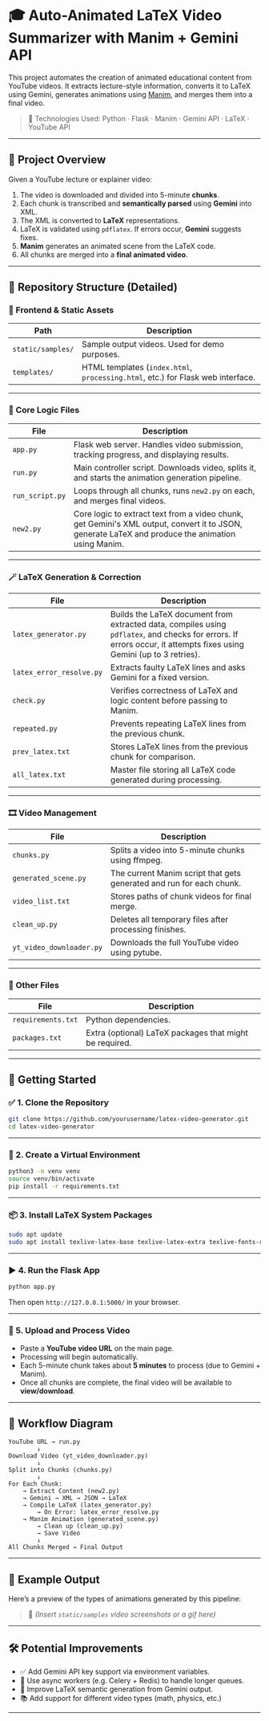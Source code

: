 
# 🎓 Auto-Animated LaTeX Video Summarizer with Manim + Gemini API

This project automates the creation of animated educational content from YouTube videos. It extracts lecture-style information, converts it to LaTeX using Gemini, generates animations using [Manim](https://www.manim.community/), and merges them into a final video.

> 🔧 Technologies Used: Python · Flask · Manim · Gemini API · LaTeX · YouTube API

---

## 📌 Project Overview

Given a YouTube lecture or explainer video:
1. The video is downloaded and divided into 5-minute **chunks**.
2. Each chunk is transcribed and **semantically parsed** using **Gemini** into XML.
3. The XML is converted to **LaTeX** representations.
4. LaTeX is validated using `pdflatex`. If errors occur, **Gemini** suggests fixes.
5. **Manim** generates an animated scene from the LaTeX code.
6. All chunks are merged into a **final animated video**.

---

## 📂 Repository Structure (Detailed)

### 📁 Frontend & Static Assets

| Path | Description |
|------|-------------|
| `static/samples/` | Sample output videos. Used for demo purposes. |
| `templates/` | HTML templates (`index.html`, `processing.html`, etc.) for Flask web interface. |

---

### 🧠 Core Logic Files

| File | Description |
|------|-------------|
| `app.py` | Flask web server. Handles video submission, tracking progress, and displaying results. |
| `run.py` | Main controller script. Downloads video, splits it, and starts the animation generation pipeline. |
| `run_script.py` | Loops through all chunks, runs `new2.py` on each, and merges final videos. |
| `new2.py` | Core logic to extract text from a video chunk, get Gemini's XML output, convert it to JSON, generate LaTeX and produce the animation using Manim. |

---

### 🪄 LaTeX Generation & Correction

| File | Description |
|------|-------------|
| `latex_generator.py` | Builds the LaTeX document from extracted data, compiles using `pdflatex`, and checks for errors. If errors occur, it attempts fixes using Gemini (up to 3 retries). |
| `latex_error_resolve.py` | Extracts faulty LaTeX lines and asks Gemini for a fixed version. |
| `check.py` | Verifies correctness of LaTeX and logic content before passing to Manim. |
| `repeated.py` | Prevents repeating LaTeX lines from the previous chunk. |
| `prev_latex.txt` | Stores LaTeX lines from the previous chunk for comparison. |
| `all_latex.txt` | Master file storing all LaTeX code generated during processing. |

---

### 🎞️ Video Management

| File | Description |
|------|-------------|
| `chunks.py` | Splits a video into 5-minute chunks using ffmpeg. |
| `generated_scene.py` | The current Manim script that gets generated and run for each chunk. |
| `video_list.txt` | Stores paths of chunk videos for final merge. |
| `clean_up.py` | Deletes all temporary files after processing finishes. |
| `yt_video_downloader.py` | Downloads the full YouTube video using pytube. |

---

### 📄 Other Files

| File | Description |
|------|-------------|
| `requirements.txt` | Python dependencies. |
| `packages.txt` | Extra (optional) LaTeX packages that might be required. |

---

## 🚀 Getting Started

### ✅ 1. Clone the Repository

```bash
git clone https://github.com/yourusername/latex-video-generator.git
cd latex-video-generator
```

---

### 🧪 2. Create a Virtual Environment

```bash
python3 -m venv venv
source venv/bin/activate
pip install -r requirements.txt
```

---

### 📦 3. Install LaTeX System Packages

```bash
sudo apt update
sudo apt install texlive-latex-base texlive-latex-extra texlive-fonts-recommended texlive-plain-generic -y
```

---

### ▶️ 4. Run the Flask App

```bash
python app.py
```

Then open `http://127.0.0.1:5000/` in your browser.

---

### 🎥 5. Upload and Process Video

- Paste a **YouTube video URL** on the main page.
- Processing will begin automatically.
- Each 5-minute chunk takes about **5 minutes** to process (due to Gemini + Manim).
- Once all chunks are complete, the final video will be available to **view/download**.

---

## 🔄 Workflow Diagram

```plaintext
YouTube URL → run.py
        ↓
Download Video (yt_video_downloader.py)
        ↓
Split into Chunks (chunks.py)
        ↓
For Each Chunk:
    → Extract Content (new2.py)
    → Gemini → XML → JSON → LaTeX
    → Compile LaTeX (latex_generator.py)
        → On Error: latex_error_resolve.py
    → Manim Animation (generated_scene.py)
        → Clean up (clean_up.py)
        → Save Video
        ↓
All Chunks Merged → Final Output
```

---

## 🧪 Example Output

Here’s a preview of the types of animations generated by this pipeline:

> 📍 *(Insert `static/samples` video screenshots or a gif here)*

---

## 🛠️ Potential Improvements

- ✅ Add Gemini API key support via environment variables.
- 🔄 Use async workers (e.g. Celery + Redis) to handle longer queues.
- 🧠 Improve LaTeX semantic generation from Gemini output.
- 📚 Add support for different video types (math, physics, etc.)

---
